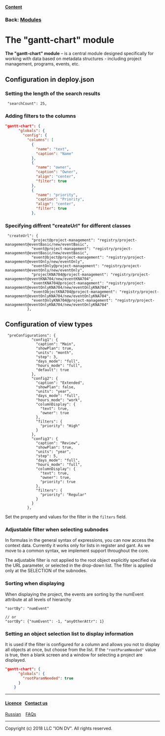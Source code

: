 #### [Content](/docs/en/index.md)

### Back: [Modules](/docs/en/3_modules_description/modules.md)

# The "gantt-chart" module 

**The "gantt-chart" module** – is a central module designed specifically for working with data based on metadata structures - including project management, programs, events, etc.

## Configuration in deploy.json

### Setting the length of the search results

```
 "searchCount": 25,
```
### Adding filters to the columns

```json
"gantt-chart": {
      "globals": {
        "config": {
          "columns": [
            {
              "name": "text",
              "caption": "Name"
            },
            {
              "name": "owner",
              "caption": "Owner",
              "align": "center",
              "filter": true
            },
            {
              "name": "priority",
              "caption": "Priority",
              "align": "center",
              "filter": true
            },
```

### Specifying diffrent "createUrl" for different classes

```
 "createUrl": {
            "project@project-management": "registry/project-management@eventBasic/new/eventBasic",
            "event@project-management": "registry/project-management@eventBasic/new/eventBasic",
            "eventObject@project-management": "registry/project-management@eventOnly/new/eventOnly",
            "eventOnly@project-management": "registry/project-management@eventOnly/new/eventOnly",
            "projectKNA704@project-management": "registry/project-management@eventKNA704/new/eventKNA704",
            "eventKNA704@project-management": "registry/project-management@eventOnlyKNA704/new/eventOnlyKNA704",
            "eventObjectKNA704@project-management": "registry/project-management@eventOnlyKNA704/new/eventOnlyKNA704",
            "eventOnlyKNA704@project-management": "registry/project-management@eventOnlyKNA704/new/eventOnlyKNA704"
          },
```

## Configuration of view types

```
 "preConfigurations": {
            "config1": {
              "caption": "Main",
              "showPlan": true,
              "units": "month",
              "step": 3,
              "days_mode": "full",
              "hours_mode": "full",
              "default": true
            },
            "config2": {
              "caption": "Extended",
              "showPlan": false,
              "units": "year",
              "days_mode": "full",
              "hours_mode": "work",
              "columnDisplay": {
                "text": true,
                "owner": true
              },
              "filters": {
                "priority": "High"
              }
            },
            "config3": {
              "caption": "Review",
              "showPlan": true,
              "units": "year",
              "step": 5,
              "days_mode": "full",
              "hours_mode": "full",
              "columnDisplay": {
                "text": true,
                "owner": true,
                "priority": true
              },
              "filters": {
                "priority": "Regular"
              }
            }
          },
```

Set the property and values for the filter in the `filters` field.

### Adjustable filter when selecting subnodes

In formulas in the general syntax of expressions, you can now access the context data. Currently it works only for lists in register and gant. As we move to a common syntax, we implement support throughout the core.

The adjustable filter is not applied to the root object explicitly specified via the URL parameter, or selected in the drop-down list. The filter is applied only at the SELECTION of the subnodes.

### Sorting when displaying

When displaying the project, the events are sorting by the numEvent attribute at all levels of hierarchy

```
"sortBy": "numEvent"

// or
"sortBy": {"numEvent": -1, "anyOtherAttr": 1}
```

### Setting an object selection list to display information

It is used if the filter is configured for a column and allows you not to display all objects at once, but choose from the list. If the `"rootParamNeeded"` value is true, then a blank screen and a window for selecting a project are displayed.

```json
"gantt-chart": {
      "globals": {
        "rootParamNeeded": true
      }
    }
```

--------------------------------------------------------------------------  


 #### [Licence](/LICENCE.md)&ensp;  [Contact us](https://iondv.ru/index.html) &ensp;  
[Russian](/docs/ru/3_modules_description/gantt_chart.md) &ensp; [FAQs](/faqs.md)          



--------------------------------------------------------------------------  

Copyright (c) 2018 LLC "ION DV".
All rights reserved.

